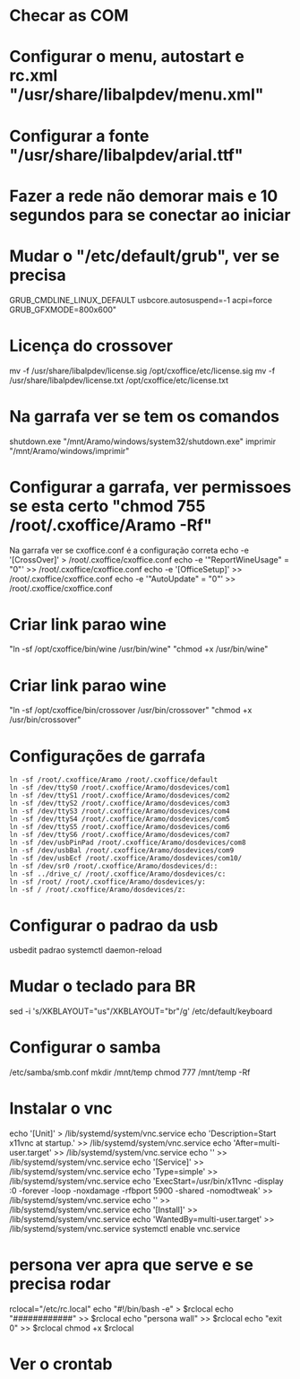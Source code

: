 # Checar as COM
# Configurar o menu, autostart e rc.xml "/usr/share/libalpdev/menu.xml"
# Configurar a fonte "/usr/share/libalpdev/arial.ttf"
# Fazer a rede não demorar mais e 10 segundos para se conectar ao iniciar


# Mudar o "/etc/default/grub", ver se precisa
  GRUB_CMDLINE_LINUX_DEFAULT usbcore.autosuspend=-1 acpi=force
  GRUB_GFXMODE=800x600"

# Licença do crossover
  mv -f /usr/share/libalpdev/license.sig /opt/cxoffice/etc/license.sig
  mv -f /usr/share/libalpdev/license.txt /opt/cxoffice/etc/license.txt

# Na garrafa ver se tem os comandos
  shutdown.exe "/mnt/Aramo/windows/system32/shutdown.exe"
  imprimir "/mnt/Aramo/windows/imprimir"

# Configurar a garrafa, ver permissoes se esta certo "chmod 755 /root/.cxoffice/Aramo -Rf"
   Na garrafa ver se cxoffice.conf é a configuração correta
      echo -e '[CrossOver]' > /root/.cxoffice/cxoffice.conf
      echo -e '"ReportWineUsage" = "0"' >> /root/.cxoffice/cxoffice.conf
      echo -e '[OfficeSetup]' >> /root/.cxoffice/cxoffice.conf
      echo -e '"AutoUpdate" = "0"' >> /root/.cxoffice/cxoffice.conf

# Criar link parao wine 
  "ln -sf /opt/cxoffice/bin/wine /usr/bin/wine" "chmod +x /usr/bin/wine"
# Criar link parao wine
  "ln -sf /opt/cxoffice/bin/crossover /usr/bin/crossover" "chmod +x /usr/bin/crossover"

# Configurações de garrafa 
    ln -sf /root/.cxoffice/Aramo /root/.cxoffice/default
    ln -sf /dev/ttyS0 /root/.cxoffice/Aramo/dosdevices/com1
    ln -sf /dev/ttyS1 /root/.cxoffice/Aramo/dosdevices/com2
    ln -sf /dev/ttyS2 /root/.cxoffice/Aramo/dosdevices/com3
    ln -sf /dev/ttyS3 /root/.cxoffice/Aramo/dosdevices/com4
    ln -sf /dev/ttyS4 /root/.cxoffice/Aramo/dosdevices/com5
    ln -sf /dev/ttyS5 /root/.cxoffice/Aramo/dosdevices/com6
    ln -sf /dev/ttyS6 /root/.cxoffice/Aramo/dosdevices/com7
    ln -sf /dev/usbPinPad /root/.cxoffice/Aramo/dosdevices/com8
    ln -sf /dev/usbBal /root/.cxoffice/Aramo/dosdevices/com9
    ln -sf /dev/usbEcf /root/.cxoffice/Aramo/dosdevices/com10/
    ln -sf /dev/sr0 /root/.cxoffice/Aramo/dosdevices/d::
    ln -sf ../drive_c/ /root/.cxoffice/Aramo/dosdevices/c:
    ln -sf /root/ /root/.cxoffice/Aramo/dosdevices/y:
    ln -sf / /root/.cxoffice/Aramo/dosdevices/z:

# Configurar o padrao da usb
  usbedit padrao
  systemctl daemon-reload

# Mudar o teclado para BR
sed -i 's/XKBLAYOUT="us"/XKBLAYOUT="br"/g' /etc/default/keyboard

# Configurar o samba
/etc/samba/smb.conf
mkdir /mnt/temp
chmod 777 /mnt/temp -Rf

# Instalar o vnc
echo '[Unit]' > /lib/systemd/system/vnc.service
echo 'Description=Start x11vnc at startup.' >> /lib/systemd/system/vnc.service
echo 'After=multi-user.target' >> /lib/systemd/system/vnc.service
echo '' >> /lib/systemd/system/vnc.service
echo '[Service]' >> /lib/systemd/system/vnc.service
echo 'Type=simple' >> /lib/systemd/system/vnc.service
echo 'ExecStart=/usr/bin/x11vnc -display :0 -forever -loop -noxdamage -rfbport 5900 -shared -nomodtweak' >> /lib/systemd/system/vnc.service
echo '' >> /lib/systemd/system/vnc.service
echo '[Install]' >> /lib/systemd/system/vnc.service
echo 'WantedBy=multi-user.target' >> /lib/systemd/system/vnc.service
systemctl enable vnc.service

# persona ver apra que serve e se precisa rodar
rclocal="/etc/rc.local"
echo "#!/bin/bash -e" > $rclocal
echo "############" >> $rclocal
echo "persona wall" >> $rclocal
echo "exit 0" >> $rclocal
chmod +x $rclocal

# Ver o crontab